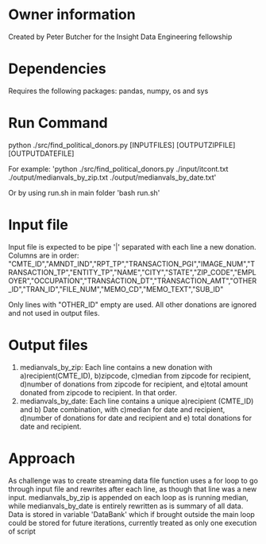 # Owner information
Created by Peter Butcher for the Insight Data Engineering fellowship

# Dependencies
Requires the following packages: pandas, numpy, os and sys

# Run Command
python ./src/find_political_donors.py [INPUTFILES] [OUTPUTZIPFILE] [OUTPUTDATEFILE]

For example:
'python ./src/find_political_donors.py ./input/itcont.txt ./output/medianvals_by_zip.txt ./output/medianvals_by_date.txt'

Or by using run.sh in main folder
'bash run.sh'

# Input file
Input file is expected to be pipe '|' separated with each line a new donation. Columns are in order:  "CMTE_ID","AMNDT_IND","RPT_TP","TRANSACTION_PGI","IMAGE_NUM","TRANSACTION_TP","ENTITY_TP","NAME","CITY","STATE","ZIP_CODE","EMPLOYER","OCCUPATION","TRANSACTION_DT","TRANSACTION_AMT","OTHER_ID","TRAN_ID","FILE_NUM","MEMO_CD","MEMO_TEXT","SUB_ID"

Only lines with "OTHER_ID" empty are used. All other donations are ignored and not used in output files.

# Output files
1) medianvals_by_zip: Each line contains a new donation with a)recipient(CMTE_ID), b)zipcode, c)median from zipcode  for recipient, d)number of donations from zipcode for recipient, and e)total amount donated from zipcode to recipient. In that order.
2) medianvals_by_date: Each line contains a unique a)recipient (CMTE_ID) and b) Date combination, with c)median for date and recipient, d)number of donations for date and recipient and e) total donations for date and recipient.

# Approach
As challenge was to create streaming data file function uses a for loop to go through input file and rewrites after each line, as though that line was a new input. medianvals_by_zip is appended on each loop as is running median, while medianvals_by_date is entirely rewritten as is summary of all data. Data is stored in variable 'DataBank' which if brought outside the main loop could be stored for future iterations, currently treated as only one execution of script

